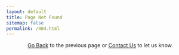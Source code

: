 ```yaml
---
layout: default
title: Page Not Found
sitemap: false
permalink: /404.html
---
```


<script>
function getMessage() {
    var output = "";
    if (window.location.pathname.startsWith("/u/")) {
        var path = window.location.pathname.replace(/^\/u\/(.*?)\/*$/, '$1');
        var parts = path.split("/")
        if (parts.length > 1) {
              var owner = parts[0];
              var repo = parts[1];
              var ref = ""
              if (parts.length > 2) {
                  ref = parts.slice(2).join("/")
              }
              var hostname;
              if (window.location.hostname == "door43.org") {
                hostname = "git.door43.org";
              } else {
                hostname = "develop.door43.org";
              }
              var newUrl =  `https://${hostname}/${owner}/${repo}`;
              if (ref) {
                  newUrl += "/src/branch/" + ref;
              }
              output = '<p>This probably means we could not convert the content<br/> from <a href="' + newUrl + '">' + newUrl + '</a></p>'
        }
    }
    return output;
}
</script>

<div style="text-align: center">
    <script>document.write(getMessage());</script>
    <p><a href="javascript: history.go(-1)">Go Back</a> to the previous page or <a href="/en/contact">Contact Us</a> to let us know.</p>
</div>
